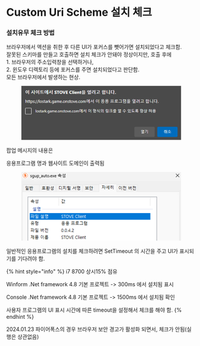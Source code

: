 # Custom Uri Scheme 설치 체크



### **설치유무 체크 방법**

브라우저에서 액션을 취한 후 다른 UI가 포커스를 뺏어가면 설치되었다고 체크함. \
잘못된 스키마를 만들고 호출하면 설치 체크가 안돼야 정상이지만,  호출 후에 \
1\. 브라우저의 주소입력창을 선택하거나, \
2\. 윈도우 디렉토리 등에 포커스를 주면 설치되었다고 판단함. \
모든 브라우저에서 발생하는 현상.

<figure><img src="../../.gitbook/assets/image (31).png" alt=""><figcaption></figcaption></figure>

팝업 메시지의 내용은&#x20;

응용프로그램 명과 웹사이트 도메인이 출력됨

<figure><img src="../../.gitbook/assets/image (30).png" alt=""><figcaption></figcaption></figure>

일반적인 응용프로그램의 설치를 체크하려면 SetTimeout 의 시간을 주고 UI가 표시되기를 기다려야 함.&#x20;

{% hint style="info" %}
i7 8700 상시15% 점유

Winform .Net framework 4.8 기본 프로젝트 -> 300ms 에서 설치됨 표시

Console .Net framework 4.8 기본 프로젝트 -> 1500ms 에서 설치됨 확인

사용자 프로그램의 UI 표시 시간에 따른 timeout을 설정해서 체크를 해야 함.
{% endhint %}

2024.01.23 파이어폭스의 경우 브라우저 보안 경고가 활성화 되면서, 체크가 안됨(실행은 상관없음)
